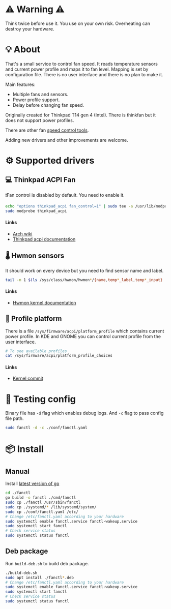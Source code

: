 # ⚠️ Warning ⚠️

Think twice before use it. You use on your own risk.
Overheating can destroy your hardware.

# 💡 About

That's a small service to control fan speed. It reads temperature sensors and current power profile and maps it to fan level. Mapping is set by configuration file. There is no user interface and there is no plan to make it.

Main features:

* Multiple fans and sensors.
* Power profile support.
* Delay before changing fan speed.

Originally created for Thinkpad T14 gen 4 (Intel). There is thinkfan but it does not support power profiles.

There are other fan [speed control tools](https://wiki.archlinux.org/title/fan_speed_control).

Adding new drivers and other improvements are welcome.

# ⚙️ Supported drivers

## 💻  Thinkpad ACPI Fan

❗Fan control is disabled by default. You need to enable it.

```bash
echo "options thinkpad_acpi fan_control=1" | sudo tee -a /usr/lib/modprobe.d/thinkpad_acpi.conf
sudo modprobe thinkpad_acpi
```

#### Links

* [Arch wiki](https://wiki.archlinux.org/title/fan_speed_control#ThinkPad_laptops)
* [Thinkpad acpi documentation](https://www.kernel.org/doc/Documentation/laptops/thinkpad-acpi.txt)

## 🌡️ Hwmon sensors

It should work on every device but you need to find sensor name and label.

```bash
tail -n 1 $(ls /sys/class/hwmon/hwmon*/{name,temp*_label,temp*_input} | sort)
```

#### Links

* [Hwmon kernel documentation](https://www.kernel.org/doc/Documentation/hwmon/sysfs-interface)

## 🚀 Profile platform

There is a file `/sys/firmware/acpi/platform_profile` which contains current power profile. In KDE and GNOME you can control current profile from the user interface.

```bash
# To see available profiles
cat /sys/firmware/acpi/platform_profile_choices
```

#### Links

* [Kernel commit](https://patchwork.kernel.org/project/linux-acpi/patch/20201218174759.667457-2-markpearson@lenovo.com/)

# 🧪 Testing config

Binary file has `-d` flag which enables debug logs. And `-c` flag to pass config file path.

```bash
sudo fanctl -d -c ./conf/fanctl.yaml
```

# 📦 Install

## Manual

Install [latest version of go](https://go.dev/doc/install)

```bash
cd ./fanctl
go build -o fanctl ./cmd/fanctl
sudo cp ./fanctl /usr/sbin/fanctl
sudo cp ./systemd/* /lib/systemd/system/
sudo cp ./conf/fanctl.yaml /etc/
# Change /etc/fanctl.yaml according to your hardware
sudo systemctl enable fanctl.service fanctl-wakeup.service
sudo systemctl start fanctl
# Check service status
sudo systemctl status fanctl
```

## Deb package

Run `build-deb.sh` to build deb package.

```bash
./build-deb.sh
sudo apt install ./fanctl*.deb
# Change /etc/fanctl.yaml according to your hardware
sudo systemctl enable fanctl.service fanctl-wakeup.service
sudo systemctl start fanctl
# Check service status
sudo systemctl status fanctl
```
